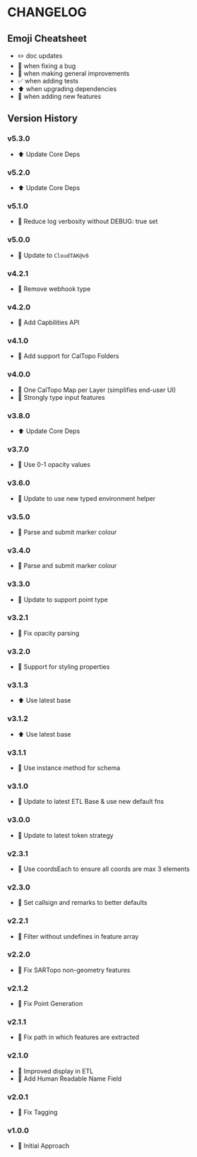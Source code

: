 # CHANGELOG

## Emoji Cheatsheet
- :pencil2: doc updates
- :bug: when fixing a bug
- :rocket: when making general improvements
- :white_check_mark: when adding tests
- :arrow_up: when upgrading dependencies
- :tada: when adding new features

## Version History

### v5.3.0

- :arrow_up: Update Core Deps

### v5.2.0

- :arrow_up: Update Core Deps

### v5.1.0

- :rocket: Reduce log verbosity without DEBUG: true set

### v5.0.0

- :tada: Update to `CloudTAK@v6`

### v4.2.1

- :bug: Remove webhook type

### v4.2.0

- :tada: Add Capbilities API

### v4.1.0

- :rocket: Add support for CalTopo Folders

### v4.0.0

- :rocket: One CalTopo Map per Layer (simplifies end-user UI)
- :rocket: Strongly type input features

### v3.8.0

- :arrow_up: Update Core Deps

### v3.7.0

- :rocket: Use 0-1 opacity values

### v3.6.0

- :rocket: Update to use new typed environment helper

### v3.5.0

- :rocket: Parse and submit marker colour

### v3.4.0

- :rocket: Parse and submit marker colour

### v3.3.0

- :rocket: Update to support point type

### v3.2.1

- :bug: Fix opacity parsing

### v3.2.0

- :rocket: Support for styling properties

### v3.1.3

- :arrow_up: Use latest base

### v3.1.2

- :arrow_up: Use latest base

### v3.1.1

- :bug: Use instance method for schema

### v3.1.0

- :rocket: Update to latest ETL Base & use new default fns

### v3.0.0

- :rocket: Update to latest token strategy

### v2.3.1

- :bug: Use coordsEach to ensure all coords are max 3 elements

### v2.3.0

- :rocket: Set callsign and remarks to better defaults

### v2.2.1

- :bug: Filter without undefines in feature array

### v2.2.0

- :bug: Fix SARTopo non-geometry features

### v2.1.2

- :bug: Fix Point Generation

### v2.1.1

- :bug: Fix path in which features are extracted

### v2.1.0

- :rocket: Improved display in ETL
- :tada: Add Human Readable Name Field

### v2.0.1

- :rocket: Fix Tagging

### v1.0.0

- :rocket: Initial Approach

